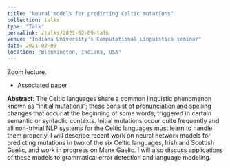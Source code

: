 ```yaml
---
title: "Neural models for predicting Celtic mutations"
collection: talks
type: "Talk"
permalink: /talks/2021-02-09-talk
venue: "Indiana University's Computational Linguistics seminar"
date: 2021-02-09
location: "Bloomington, Indiana, USA"
---
```


Zoom lecture.

* [Associated paper](/publication/2020-05-11-celtic-mutations)

**Abstract**: The Celtic languages share a common linguistic phenomenon known as “initial mutations”; these consist of pronunciation and spelling changes that occur at the beginning of some words, triggered in certain semantic or syntactic contexts. Initial mutations occur quite frequently and all non-trivial NLP systems for the Celtic languages must learn to handle them properly. I will describe recent work on neural network models for predicting mutations in two of the six Celtic languages, Irish and Scottish Gaelic, and work in progress on Manx Gaelic. I will also discuss applications of these models to grammatical error detection and language modeling.
